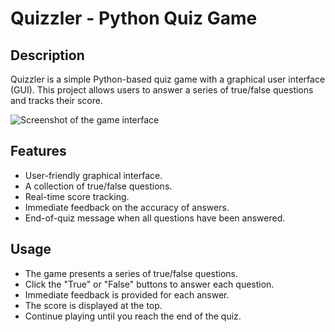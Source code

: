 
# Quizzler - Python Quiz Game

## Description

Quizzler is a simple Python-based quiz game with a graphical user interface (GUI). This project allows users to answer a series of true/false questions and tracks their score.

![Screenshot of the game interface](screenshot(106).png)
## Features

- User-friendly graphical interface.
- A collection of true/false questions.
- Real-time score tracking.
- Immediate feedback on the accuracy of answers.
- End-of-quiz message when all questions have been answered.

## Usage
- The game presents a series of true/false questions.
- Click the "True" or "False" buttons to answer each question.
- Immediate feedback is provided for each answer.
- The score is displayed at the top.
- Continue playing until you reach the end of the quiz.

